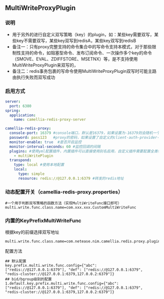 
## MultiWriteProxyPlugin

### 说明
* 用于另外的进行自定义双写策略（key）的plugin，如：某些key需要双写，某些key不需要双写，某些key双写到redisA，某些key双写到redisB  
* 备注一：只有proxy完整支持的命令集合中的写命令支持本模式，对于那些限制性支持的命令，如阻塞型命令、发布订阅命令、一次操作多个key的命令（SMOVE、EVAL、ZDIFFSTORE、MSETNX）等，是不支持使用MultiWriteProxyPlugin来双写的，  
* 备注二：redis事务包裹的写命令使用MultiWriteProxyPlugin双写时可能主路由执行失败而双写成功

### 启用方式
```yaml
server:
  port: 6380
spring:
  application:
    name: camellia-redis-proxy-server

camellia-redis-proxy:
  console-port: 16379 #console端口，默认是16379，如果设置为-16379则会随机一个可用端口，如果设置为0，则不启动console
  password: pass123   #proxy的密码，如果设置了自定义的client-auth-provider-class-name，则密码参数无效
  monitor-enable: true  #是否开启监控
  monitor-interval-seconds: 60 #监控回调的间隔
  plugins: #使用yml配置插件，内置插件可以直接使用别名启用，自定义插件需要配置全类名
    - multiWritePlugin
  transpond:
    type: local #使用本地配置
    local:
      type: simple
      resource: redis://@127.0.0.1:6379 #转发的redis地址
```

### 动态配置开关（camellia-redis-proxy.properties）
```properties
#一个用于判断双写策略的函数方法（实现MultiWriteFunc接口即可）
multi.write.func.class.name=com.xxx.xxx.CustomMultiWriteFunc
```

### 内置的KeyPrefixMultiWriteFunc

根据key的前缀选择双写地址

```properties
multi.write.func.class.name=com.netease.nim.camellia.redis.proxy.plugin.misc.KeyPrefixMultiWriteFunc
```
配置方法
```properties
## 默认配置
key.prefix.multi.write.func.config={"abc": ["redis://@127.0.0.1:6379"], "def": ["redis://@127.0.0.1:6379", "redis-cluster://@127.0.0.1:6379,127.0.0.2:6379"]}
## bid/bgroup级别的配置
1.default.key.prefix.multi.write.func.config={"abc": ["redis://@127.0.0.1:6379"], "def": ["redis://@127.0.0.1:6379", "redis-cluster://@127.0.0.1:6379,127.0.0.2:6379"]}
```